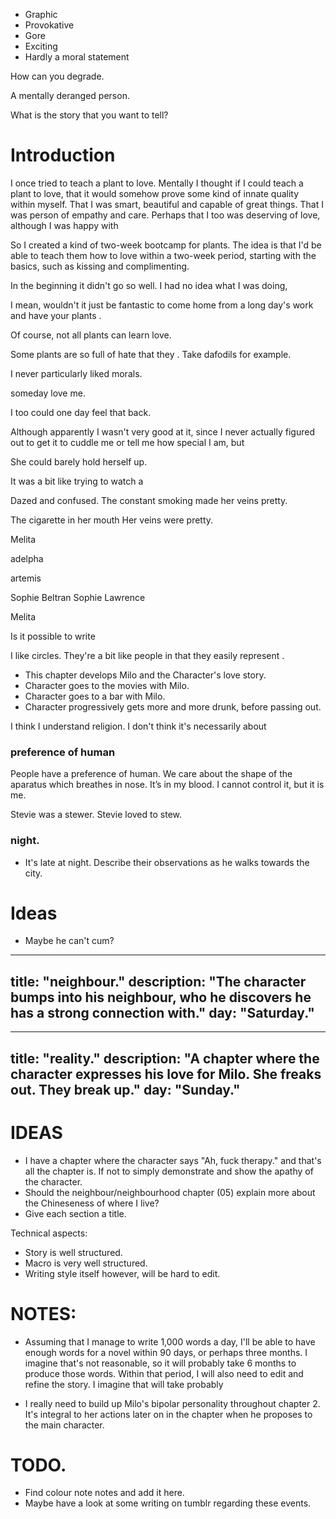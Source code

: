 
- Graphic
- Provokative
- Gore
- Exciting
- Hardly a moral statement

How can you degrade.

A mentally deranged person.

What is the story that you want to tell?

# Introduction

I once tried to teach a plant to love. Mentally I thought if I could teach a plant to love, that it would somehow prove some kind of innate quality within myself. That I was smart, beautiful and capable of great things. That I was person of empathy and care. Perhaps that I too was deserving of love, although I was happy with

So I created a kind of two-week bootcamp for plants. The idea is that I'd be able to teach them how to love within a two-week period, starting with the basics, such as kissing and complimenting.

In the beginning it didn't go so well. I had no idea what I was doing,






I mean, wouldn't it just be fantastic to come home from a long day's work and have your plants .

Of course, not all plants can learn love.

Some plants are so full of hate that they . Take dafodils for example.





I never particularly liked morals.



someday love me.



I too could one day feel that back.





 Although apparently I wasn't very good at it, since I never actually figured out to get it to cuddle me or tell me how special I am, but






















She could barely hold herself up.

It was a bit like trying to watch a

Dazed and confused. The constant smoking made her veins pretty.


 The cigarette in her mouth
 Her veins were pretty.



Melita


adelpha

artemis

Sophie Beltran
Sophie Lawrence

Melita


Is it possible to write


I like circles. They're a bit like people in that they easily represent .




- This chapter develops Milo and the Character's love story.
- Character goes to the movies with Milo.
- Character goes to a bar with Milo.
- Character progressively gets more and more drunk, before passing out.


I think I understand religion. I don't think it's necessarily about

### preference of human

People have a preference of human. We care about the shape of the aparatus which breathes in nose. It’s in my blood. I cannot control it, but it is me.

Stevie was a stewer. Stevie loved to stew.

###  night.

- It's late at night. Describe their observations as he walks towards the city.

# Ideas

- Maybe he can't cum?

---
title: "neighbour."
description: "The character bumps into his neighbour, who he discovers he has a strong connection with."
day: "Saturday."
---

---
title: "reality."
description: "A chapter where the character expresses his love for Milo. She freaks out. They break up."
day: "Sunday."
---

# IDEAS

- I have a chapter where the character says "Ah, fuck therapy." and that's all the chapter is. If not to simply demonstrate and show the apathy of the character.
- Should the neighbour/neighbourhood chapter (05) explain more about the Chineseness of where I live?
- Give each section a title.

Technical aspects:
- Story is well structured.
- Macro is very well structured.
- Writing style itself however, will be hard to edit.

# NOTES:

- Assuming that I manage to write 1,000 words a day, I'll be able to have enough words for a novel within 90 days, or perhaps three months. I imagine that's not reasonable, so it will probably take 6 months to produce those words. Within that period, I will also need to edit and refine the story. I imagine that will take probably

- I really need to build up Milo's bipolar personality throughout chapter 2. It's integral to her actions later on in the chapter when he proposes to the main character.

# TODO.

- Find colour note notes and add it here.
- Maybe have a look at some writing on tumblr regarding these events.
